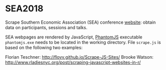 # SEA2018

Scrape Southern Economic Association (SEA) conference [website](https://www.southerneconomic.org/conference/): obtain data on participants, sessions and talks.

SEA webpages are rendered by JavaScript, [PhantomJS](http://phantomjs.org/download.html) executable `phantomjs.exe` needs to be located in the working directory. File `scrape.js` is based on the following two examples: 

Florian Teschner: http://flovv.github.io/Scrape-JS-Sites/
Brooke Watson: http://www.rladiesnyc.org/post/scraping-javascript-websites-in-r/

